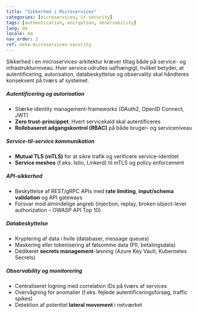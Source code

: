 ```yaml
---
title: "Sikkerhed i Microservices"
categories: [microservices, it-security]
tags: [authentication, encryption, observability]
lang: da
locale: da
nav_order: 2
ref: note-microservices-security
---
```

Sikkerhed i en microservices-arkitektur kræver tiltag både på service- og infrastrukturniveau. Hver service udrulles uafhængigt, hvilket betyder, at autentificering, autorisation, databeskyttelse og observality skal håndteres konsekvent på tværs af systemet.

##### Autentificering og autorisation
- Stærke identity management-frameworks (OAuth2, OpenID Connect, JWT)  
- **Zero trust-princippet**: Hvert servicekald skal autentificeres  
- **Rollebaseret adgangskontrol (RBAC)** på både bruger- og serviceniveau  

##### Service-til-service kommunikation
- **Mutual TLS (mTLS)** for at sikre trafik og verificere service-identitet  
- **Service meshes** (f.eks. Istio, Linkerd) til mTLS og policy enforcement  

##### API-sikkerhed
- Beskyttelse af REST/gRPC APIs med **rate limiting**, **input/schema validation** og API gateways  
- Forsvar mod almindelige angreb (injection, replay, broken object-level authorization – OWASP API Top 10)  

##### Databeskyttelse
- Kryptering af data i hvile (databaser, message queues)  
- Maskering eller tokenisering af følsomme data (PII, betalingsdata)  
- Dedikeret **secrets management**-løsning (Azure Key Vault, Kubernetes Secrets)  

##### Observability og monitorering
- Centraliseret logning med correlation IDs på tværs af services  
- Overvågning for anomalier (f.eks. fejlede autentificeringsforsøg, traffic spikes)  
- Detektion af potentiel **lateral movement** i netværket  